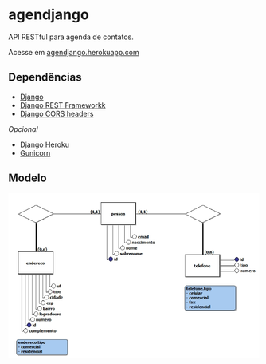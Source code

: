 # agendjango
 
 API RESTful para agenda de contatos.

 Acesse em [agendjango.herokuapp.com](https://agendjango.herokuapp.com)
 
 ## Dependências
 
 * [Django](https://www.djangoproject.com/download/)
 * [Django REST Frameworkk](https://www.django-rest-framework.org/)
 * [Django CORS headers](https://pypi.org/project/django-cors-headers/)

 _Opcional_
 * [Django Heroku](https://pypi.org/project/django-heroku/)
 * [Gunicorn](https://pypi.org/project/gunicorn/)

 ## Modelo

 ![](/doc/ER.jpg)

